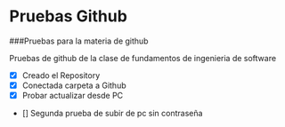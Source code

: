 # Pruebas Github
###Pruebas para la materia de github 


Pruebas de github de la clase de fundamentos de ingenieria de software
- [x] Creado el Repository
- [x] Conectada carpeta a Github
- [x] Probar actualizar desde PC
- [] Segunda prueba de subir de pc sin contraseña